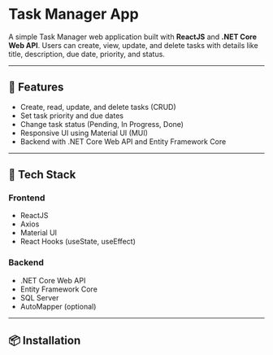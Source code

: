 # Task Manager App

A simple Task Manager web application built with **ReactJS** and **.NET Core Web API**. Users can create, view, update, and delete tasks with details like title, description, due date, priority, and status.

---

## 🚀 Features

- Create, read, update, and delete tasks (CRUD)
- Set task priority and due dates
- Change task status (Pending, In Progress, Done)
- Responsive UI using Material UI (MUI)
- Backend with .NET Core Web API and Entity Framework Core

---

## 🔧 Tech Stack

### Frontend
- ReactJS
- Axios
- Material UI
- React Hooks (useState, useEffect)

### Backend
- .NET Core Web API
- Entity Framework Core
- SQL Server
- AutoMapper (optional)

---

## 📦 Installation

